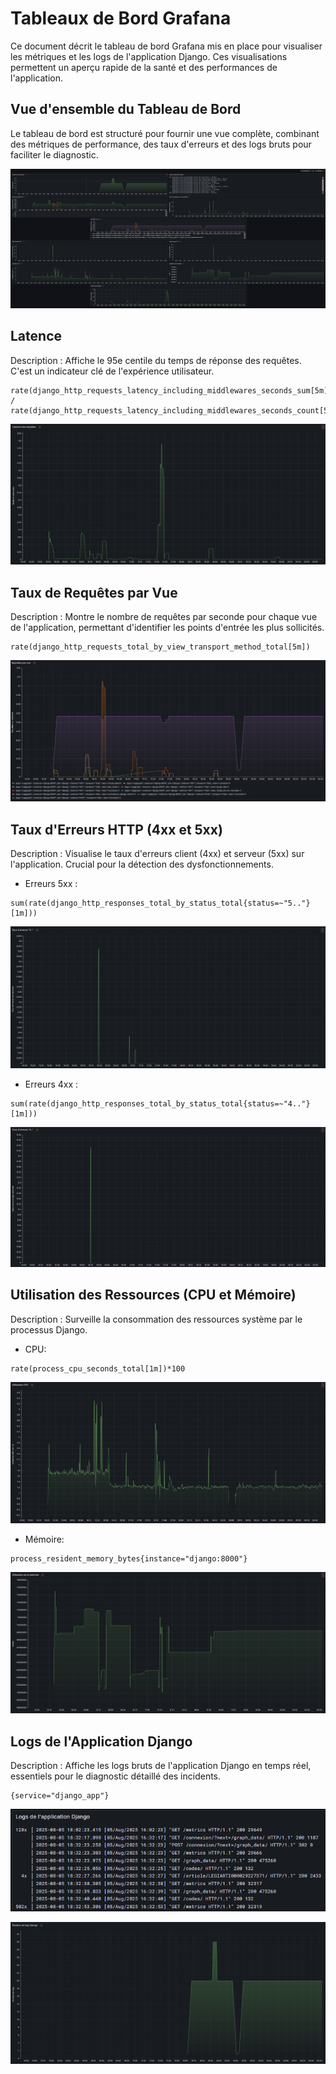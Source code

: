 # Tableaux de Bord Grafana
Ce document décrit le tableau de bord Grafana mis en place pour visualiser les métriques et les logs de l'application Django. Ces visualisations permettent un aperçu rapide de la santé et des performances de l'application.


## Vue d'ensemble du Tableau de Bord
Le tableau de bord est structuré pour fournir une vue complète, combinant des métriques de performance, des taux d'erreurs et des logs bruts pour faciliter le diagnostic.

![Vue d'ensemble du Tableau de Bord](img\all.png)


## Latence 
Description : Affiche le 95e centile du temps de réponse des requêtes. C'est un indicateur clé de l'expérience utilisateur.




 
```promql
rate(django_http_requests_latency_including_middlewares_seconds_sum[5m]) / rate(django_http_requests_latency_including_middlewares_seconds_count[5m])
```





![Graphique](img\latence.png)

## Taux de Requêtes par Vue
Description : Montre le nombre de requêtes par seconde pour chaque vue de l'application, permettant d'identifier les points d'entrée les plus sollicités.




```promql
rate(django_http_requests_total_by_view_transport_method_total[5m])
```


![Graphique](img\requetes_par_vue.png)

## Taux d'Erreurs HTTP (4xx et 5xx)
Description : Visualise le taux d'erreurs client (4xx) et serveur (5xx) sur l'application. Crucial pour la détection des dysfonctionnements.




* Erreurs 5xx : 
```promql
sum(rate(django_http_responses_total_by_status_total{status=~"5.."}[1m]))
```
![Graphique](img\taux_erreur_5XX.png)

* Erreurs 4xx :
```promql
sum(rate(django_http_responses_total_by_status_total{status=~"4.."}[1m]))
```

![Graphique](img\taux_erreur_4XX.png)


## Utilisation des Ressources (CPU et Mémoire)
Description : Surveille la consommation des ressources système par le processus Django.



* CPU: 
```promql
rate(process_cpu_seconds_total[1m])*100
```
![Graphique](img\CPU.png)

* Mémoire:
```promql
process_resident_memory_bytes{instance="django:8000"}
```

![Graphique](img\memoire.png)



## Logs de l'Application Django
Description : Affiche les logs bruts de l'application Django en temps réel, essentiels pour le diagnostic détaillé des incidents.




 ```logql
{service="django_app"}
```


![Graphique](img\logs.png)

![Graphique](img\nb_logs.png)




